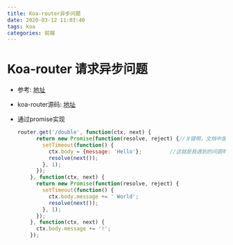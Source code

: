 ```yaml
---
title: Koa-router异步问题
date: 2020-03-12 11:03:40
tags: koa
categories: 前端
---
```


# Koa-router 请求异步问题

- 参考: <a href="https://blog.csdn.net/strangedbly/article/details/61925167">地址</a>

- koa-router源码: <a href="https://github.com/alexmingoia/koa-router/blob/master/test/lib/router.js">地址</a>

- 通过promise实现

  ```javascript
  router.get('/double', function(ctx, next) {
        return new Promise(function(resolve, reject) {//关键啊，文档中居然没有
          setTimeout(function() {
            ctx.body = {message: 'Hello'};         //这就是我遇到的问题啊。异步中的ctx.body赋值。
            resolve(next());
          }, 1);
        });
      }, function(ctx, next) {
        return new Promise(function(resolve, reject) {
          setTimeout(function() {
            ctx.body.message += ' World';
            resolve(next());
          }, 1);
        });
      }, function(ctx, next) {
        ctx.body.message += '!';
      });
  ```

  
